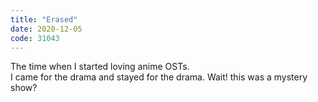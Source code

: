 ```yaml
---
title: "Erased"
date: 2020-12-05
code: 31043
---
```

The time when I started loving anime OSTs.
<br>
I came for the drama and stayed for the drama. Wait! this was a mystery show?